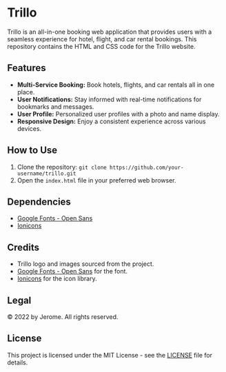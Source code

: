 # Trillo

Trillo is an all-in-one booking web application that provides users with a seamless experience for hotel, flight, and car rental bookings. This repository contains the HTML and CSS code for the Trillo website.

## Features

- **Multi-Service Booking:** Book hotels, flights, and car rentals all in one place.
- **User Notifications:** Stay informed with real-time notifications for bookmarks and messages.
- **User Profile:** Personalized user profiles with a photo and name display.
- **Responsive Design:** Enjoy a consistent experience across various devices.

## How to Use

1. Clone the repository: `git clone https://github.com/your-username/trillo.git`
2. Open the `index.html` file in your preferred web browser.

## Dependencies

- [Google Fonts - Open Sans](https://fonts.googleapis.com/css?family=Open+Sans:300,400,600)
- [Ionicons](https://ionicons.com/)

## Credits

- Trillo logo and images sourced from the project.
- [Google Fonts - Open Sans](https://fonts.googleapis.com/css?family=Open+Sans:300,400,600) for the font.
- [Ionicons](https://ionicons.com/) for the icon library.

## Legal

&copy; 2022 by Jerome. All rights reserved.

## License

This project is licensed under the MIT License - see the [LICENSE](LICENSE) file for details.
